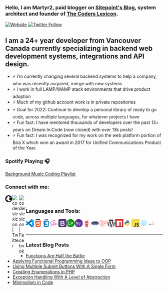 ### Hello, I am Martyr2, paid blogger on [Sitepoint's Blog][sitepoint], system architect and founder of [The Coders Lexicon][website].

[![Website](http://img.shields.io/website?label=coderslexicon.com&style=for-the-badge&url=https%3A%2F%2Fwww.coderslexicon.com)](https://www.coderslexicon.com)
[![Twitter Follow](https://img.shields.io/twitter/follow/coderslexicon?color=1DA1F2&logo=twitter&style=for-the-badge)](https://twitter.com/intent/follow?original_referer=https%3A%2F%2Fgithub.com%2Fmartyr2&screen_name=CodersLexicon)

## I am a 24+ year developer from Vancouver Canada currently specializing in backend web development systems, integrations and API design.

- ⚡ I’m currently changing several backend systems to help a company, who was recently acquired, merge with new systems
- ⚡ I work in full LAMP/WAMP stack environments that drive product adoption
- ⚡ Much of my github account work is in private repositories
- ⚡ Goal for 2022: Continue to develop a personal library of ready to go code, across multiple languages, for whatever projects I have
- ⚡ Fun fact: I have mentored thousands of developers over the past 13+ years on Dream.In.Code (now closed) with over 13k posts!
- ⚡ Fun fact: I was recognized for my work on the web platform portion of Bria X which won an award in 2017 for Unified Communications Product of the Year.

### Spotify Playing 🎧

[Background Music Coding Playlist](https://open.spotify.com/playlist/2dDHMiKgWo8hH9PYbDt9wL)

### Connect with me:

[<img align="left" alt="coderslexicon.com" width="22px" src="https://raw.githubusercontent.com/iconic/open-iconic/master/svg/globe.svg" />][website]
[<img align="left" alt="coderslexicon | Twitter" width="22px" src="https://cdn.jsdelivr.net/npm/simple-icons@v3/icons/twitter.svg" />][twitter]
[<img align="left" alt="coderslexicon | Facebook" width="22px" src="https://cdn.jsdelivr.net/npm/simple-icons@v3/icons/facebook.svg" />][facebook]

<br />

### Languages and Tools:

<img align="left" title="Visual Studio Code" alt="Visual Studio Code" width="26px" src="https://raw.githubusercontent.com/github/explore/80688e429a7d4ef2fca1e82350fe8e3517d3494d/topics/visual-studio-code/visual-studio-code.png" />
<img align="left" title="HTML5" alt="HTML5" width="26px" src="https://raw.githubusercontent.com/github/explore/80688e429a7d4ef2fca1e82350fe8e3517d3494d/topics/html/html.png" />
<img align="left" title="CSS3" alt="CSS3" width="26px" src="https://raw.githubusercontent.com/github/explore/80688e429a7d4ef2fca1e82350fe8e3517d3494d/topics/css/css.png" />
<img align="left" title="Sass" alt="Sass" width="26px" src="https://raw.githubusercontent.com/github/explore/80688e429a7d4ef2fca1e82350fe8e3517d3494d/topics/sass/sass.png" />
<img align="left" title="Bootstrap" alt="Bootstrap" width="26px" src="https://raw.githubusercontent.com/github/explore/80688e429a7d4ef2fca1e82350fe8e3517d3494d/topics/bootstrap/bootstrap.png" />
<img align="left" title="C#" alt="C#" width="26px" src="https://raw.githubusercontent.com/github/explore/80688e429a7d4ef2fca1e82350fe8e3517d3494d/topics/csharp/csharp.png" />
<img align="left" title=".NET" alt=".NET" width="26px" src="https://raw.githubusercontent.com/github/explore/93d8a67084f94b2a444e510199a6e7622e5b09a3/topics/dotnet/dotnet.png" />
<img align="left" title="Gulp" alt="Gulp" width="26px" src="https://raw.githubusercontent.com/github/explore/80688e429a7d4ef2fca1e82350fe8e3517d3494d/topics/gulp/gulp.png" />
<img align="left" title="PHP" alt="PHP" width="26px" src="https://raw.githubusercontent.com/github/explore/ccc16358ac4530c6a69b1b80c7223cd2744dea83/topics/php/php.png" />
<img align="left" title="Laravel" alt="Laravel" width="26px" src="https://raw.githubusercontent.com/github/explore/56a826d05cf762b2b50ecbe7d492a839b04f3fbf/topics/laravel/laravel.png" />
<img align="left" title="WordPress" alt="WordPress" width="26px" src="https://raw.githubusercontent.com/github/explore/80688e429a7d4ef2fca1e82350fe8e3517d3494d/topics/wordpress/wordpress.png" />
<img align="left" title="NPM" alt="NPM" width="26px" src="https://raw.githubusercontent.com/github/explore/80688e429a7d4ef2fca1e82350fe8e3517d3494d/topics/npm/npm.png" />
<img align="left" title="Python" alt="Python" width="26px" src="https://raw.githubusercontent.com/github/explore/80688e429a7d4ef2fca1e82350fe8e3517d3494d/topics/python/python.png" />
<img align="left" title="JavaScript" alt="JavaScript" width="26px" src="https://raw.githubusercontent.com/github/explore/80688e429a7d4ef2fca1e82350fe8e3517d3494d/topics/javascript/javascript.png" />
<img align="left" title="React" alt="React" width="26px" src="https://raw.githubusercontent.com/github/explore/80688e429a7d4ef2fca1e82350fe8e3517d3494d/topics/react/react.png" />
<img align="left" title="MySQL" alt="MySQL" width="26px" src="https://raw.githubusercontent.com/github/explore/80688e429a7d4ef2fca1e82350fe8e3517d3494d/topics/mysql/mysql.png" />


<br />
<br />

---
### Latest Blog Posts

<!-- BLOG-POST-LIST:START -->
- [Functions Are Half the Battle](https://www.coderslexicon.com/functions-are-half-the-battle/)
- [Applying Functional Programming Ideas to OOP](https://www.coderslexicon.com/applying-functional-programming-ideas-to-oop/)
- [Using Multiple Submit Buttons With A Single Form](https://www.coderslexicon.com/using-multiple-submit-buttons-with-a-single-form/)
- [Creating Enumerations in PHP](https://www.coderslexicon.com/creating-enumerations-in-php/)
- [Exception Handling With A Level of Abstraction](https://www.coderslexicon.com/exception-handling-with-a-level-of-abstraction/)
- [Minimalism in Code](https://www.coderslexicon.com/minimalism-in-code/)
<!-- BLOG-POST-LIST:END -->

[website]: https://www.coderslexicon.com
[twitter]: https://twitter.com/coderslexicon
[facebook]: https://www.facebook.com/coderslexicon
[dic]: https://www.dreamincode.net
[sitepoint]: https://www.sitepoint.com/blog


